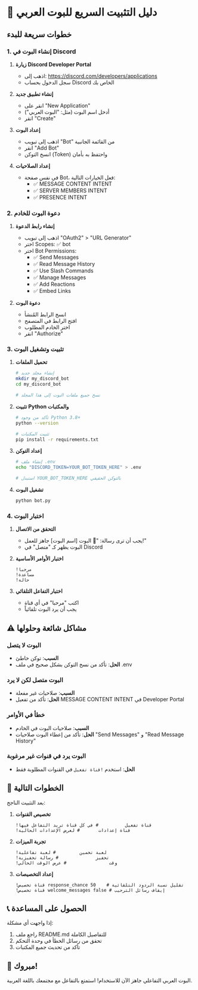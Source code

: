 # 🚀 دليل التثبيت السريع للبوت العربي

## خطوات سريعة للبدء

### 1. إنشاء البوت في Discord

1. **زيارة Discord Developer Portal**
   - اذهب إلى: https://discord.com/developers/applications
   - سجل الدخول بحساب Discord الخاص بك

2. **إنشاء تطبيق جديد**
   - انقر على "New Application"
   - أدخل اسم البوت (مثل: "البوت العربي")
   - انقر "Create"

3. **إعداد البوت**
   - اذهب إلى تبويب "Bot" من القائمة الجانبية
   - انقر "Add Bot"
   - انسخ التوكن (Token) واحتفظ به بأمان

4. **إعداد الصلاحيات**
   - في نفس صفحة Bot، فعل الخيارات التالية:
     - ✅ MESSAGE CONTENT INTENT
     - ✅ SERVER MEMBERS INTENT
     - ✅ PRESENCE INTENT

### 2. دعوة البوت للخادم

1. **إنشاء رابط الدعوة**
   - اذهب إلى تبويب "OAuth2" > "URL Generator"
   - اختر Scopes: ✅ bot
   - اختر Bot Permissions:
     - ✅ Send Messages
     - ✅ Read Message History
     - ✅ Use Slash Commands
     - ✅ Manage Messages
     - ✅ Add Reactions
     - ✅ Embed Links

2. **دعوة البوت**
   - انسخ الرابط المُنشأ
   - افتح الرابط في المتصفح
   - اختر الخادم المطلوب
   - انقر "Authorize"

### 3. تثبيت وتشغيل البوت

1. **تحميل الملفات**
   ```bash
   # إنشاء مجلد جديد
   mkdir my_discord_bot
   cd my_discord_bot
   
   # نسخ جميع ملفات البوت إلى هذا المجلد
   ```

2. **تثبيت Python والمكتبات**
   ```bash
   # تأكد من وجود Python 3.8+
   python --version
   
   # تثبيت المكتبات
   pip install -r requirements.txt
   ```

3. **إعداد التوكن**
   ```bash
   # إنشاء ملف .env
   echo "DISCORD_TOKEN=YOUR_BOT_TOKEN_HERE" > .env
   
   # استبدل YOUR_BOT_TOKEN_HERE بالتوكن الحقيقي
   ```

4. **تشغيل البوت**
   ```bash
   python bot.py
   ```

### 4. اختبار البوت

1. **التحقق من الاتصال**
   - يجب أن ترى رسالة: "🤖 البوت [اسم البوت] جاهز للعمل!"
   - البوت يظهر كـ "متصل" في Discord

2. **اختبار الأوامر الأساسية**
   ```
   !مرحبا
   !مساعدة
   !حالة
   ```

3. **اختبار التفاعل التلقائي**
   - اكتب "مرحبا" في أي قناة
   - يجب أن يرد البوت تلقائياً

## ⚠️ مشاكل شائعة وحلولها

### البوت لا يتصل
- **السبب**: توكن خاطئ
- **الحل**: تأكد من نسخ التوكن بشكل صحيح في ملف .env

### البوت متصل لكن لا يرد
- **السبب**: صلاحيات غير مفعلة
- **الحل**: تأكد من تفعيل MESSAGE CONTENT INTENT في Developer Portal

### خطأ في الأوامر
- **السبب**: صلاحيات البوت في الخادم
- **الحل**: تأكد من إعطاء البوت صلاحيات "Send Messages" و "Read Message History"

### البوت يرد في قنوات غير مرغوبة
- **الحل**: استخدم `!قناة تفعيل` في القنوات المطلوبة فقط

## 🎯 الخطوات التالية

بعد التثبيت الناجح:

1. **تخصيص القنوات**
   ```
   !قناة تفعيل          # في كل قناة تريد التفاعل فيها
   !قناة إعدادات       # لعرض الإعدادات الحالية
   ```

2. **تجربة الميزات**
   ```
   !لعبة تخمين         # لعبة تفاعلية
   !تحفيز              # رسالة تحفيزية
   !وقت                # عرض الوقت الحالي
   ```

3. **إعداد التخصيصات**
   ```
   !قناة تخصيص response_chance 50    # تقليل نسبة الردود التلقائية
   !قناة تخصيص welcome_messages false # إيقاف رسائل الترحيب
   ```

## 📞 الحصول على المساعدة

إذا واجهت أي مشكلة:

1. راجع ملف README.md للتفاصيل الكاملة
2. تحقق من رسائل الخطأ في وحدة التحكم
3. تأكد من تحديث جميع المكتبات

## 🎉 مبروك!

البوت العربي التفاعلي جاهز الآن للاستخدام! استمتع بالتفاعل مع مجتمعك باللغة العربية.

